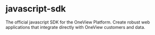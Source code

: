 # javascript-sdk
The official javascript SDK for the OneView Platform. Create robust web applications that integrate directly with OneView customers and data.
